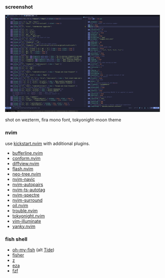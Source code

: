 ### screenshot

![img0.jpg](./img/img0.jpg)

shot on wezterm, fira mono font, tokyonight-moon theme

### nvim

use [kickstart.nvim](https://github.com/nvim-lua/kickstart.nvim) with additional plugins.

- [bufferline.nvim](https://github.com/akinsho/bufferline.nvim)
- [conform.nvim](https://github.com/stevearc/conform.nvim)
- [diffview.nvim](https://github.com/sindrets/diffview.nvim)
- [flash.nvim](https://github.com/folke/flash.nvim)
- [neo-tree.nvim](https://github.com/nvim-neo-tree/neo-tree.nvim)
- [nvim-navic](https://github.com/SmiteshP/nvim-navic)
- [nvim-autopairs](https://github.com/windwp/nvim-autopairs)
- [nvim-ts-autotag](https://github.com/windwp/nvim-ts-autotag)
- [nvim-spectre](https://github.com/nvim-pack/nvim-spectre)
- [nvim-surround](https://github.com/kylechui/nvim-surround)
- [oil.nvim](https://github.com/stevearc/oil.nvim)
- [trouble.nvim](https://github.com/folke/trouble.nvim)
- [tokyonight.nvim](https://github.com/folke/tokyonight.nvim)
- [vim-illuminate](https://github.com/RRethy/vim-illuminate)
- [yanky.nvim](https://github.com/gbprod/yanky.nvim)

### fish shell

- [oh-my-fish](https://github.com/oh-my-fish/oh-my-fish) (alt [Tide](https://github.com/IlanCosman/tide))
- [fisher](https://github.com/jorgebucaran/fisher)
- [z](https://github.com/jethrokuan/z)
- [eza](https://github.com/eza-community/eza)
- [fzf](https://github.com/junegunn/fzf)
